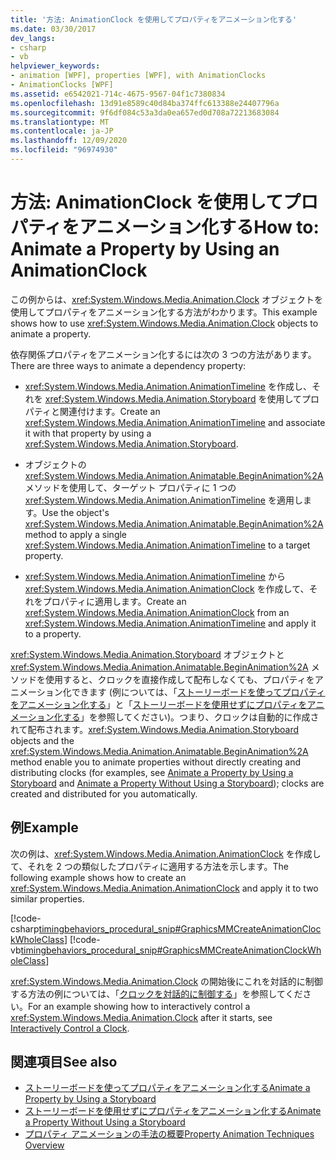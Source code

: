 ```yaml
---
title: '方法: AnimationClock を使用してプロパティをアニメーション化する'
ms.date: 03/30/2017
dev_langs:
- csharp
- vb
helpviewer_keywords:
- animation [WPF], properties [WPF], with AnimationClocks
- AnimationClocks [WPF]
ms.assetid: e6542021-714c-4675-9567-04f1c7380834
ms.openlocfilehash: 13d91e8589c40d84ba374ffc613388e24407796a
ms.sourcegitcommit: 9f6df084c53a3da0ea657ed0d708a72213683084
ms.translationtype: MT
ms.contentlocale: ja-JP
ms.lasthandoff: 12/09/2020
ms.locfileid: "96974930"
---
```

# <a name="how-to-animate-a-property-by-using-an-animationclock"></a><span data-ttu-id="f3782-102">方法: AnimationClock を使用してプロパティをアニメーション化する</span><span class="sxs-lookup"><span data-stu-id="f3782-102">How to: Animate a Property by Using an AnimationClock</span></span>
<span data-ttu-id="f3782-103">この例からは、<xref:System.Windows.Media.Animation.Clock> オブジェクトを使用してプロパティをアニメーション化する方法がわかります。</span><span class="sxs-lookup"><span data-stu-id="f3782-103">This example shows how to use <xref:System.Windows.Media.Animation.Clock> objects to animate a property.</span></span>  
  
 <span data-ttu-id="f3782-104">依存関係プロパティをアニメーション化するには次の 3 つの方法があります。</span><span class="sxs-lookup"><span data-stu-id="f3782-104">There are three ways to animate a dependency property:</span></span>  
  
- <span data-ttu-id="f3782-105"><xref:System.Windows.Media.Animation.AnimationTimeline> を作成し、それを <xref:System.Windows.Media.Animation.Storyboard> を使用してプロパティと関連付けます。</span><span class="sxs-lookup"><span data-stu-id="f3782-105">Create an <xref:System.Windows.Media.Animation.AnimationTimeline> and associate it with that property by using a <xref:System.Windows.Media.Animation.Storyboard>.</span></span>  
  
- <span data-ttu-id="f3782-106">オブジェクトの <xref:System.Windows.Media.Animation.Animatable.BeginAnimation%2A> メソッドを使用して、ターゲット プロパティに 1 つの <xref:System.Windows.Media.Animation.AnimationTimeline> を適用します。</span><span class="sxs-lookup"><span data-stu-id="f3782-106">Use the object's <xref:System.Windows.Media.Animation.Animatable.BeginAnimation%2A> method to apply a single <xref:System.Windows.Media.Animation.AnimationTimeline> to a target property.</span></span>  
  
- <span data-ttu-id="f3782-107"><xref:System.Windows.Media.Animation.AnimationTimeline> から <xref:System.Windows.Media.Animation.AnimationClock> を作成して、それをプロパティに適用します。</span><span class="sxs-lookup"><span data-stu-id="f3782-107">Create an <xref:System.Windows.Media.Animation.AnimationClock> from an <xref:System.Windows.Media.Animation.AnimationTimeline> and apply it to a property.</span></span>  
  
 <span data-ttu-id="f3782-108"><xref:System.Windows.Media.Animation.Storyboard> オブジェクトと <xref:System.Windows.Media.Animation.Animatable.BeginAnimation%2A> メソッドを使用すると、クロックを直接作成して配布しなくても、プロパティをアニメーション化できます (例については、「[ストーリーボードを使ってプロパティをアニメーション化する](how-to-animate-a-property-by-using-a-storyboard.md)」と「[ストーリーボードを使用せずにプロパティをアニメーション化する](how-to-animate-a-property-without-using-a-storyboard.md)」を参照してください)。つまり、クロックは自動的に作成されて配布されます。</span><span class="sxs-lookup"><span data-stu-id="f3782-108"><xref:System.Windows.Media.Animation.Storyboard> objects and the <xref:System.Windows.Media.Animation.Animatable.BeginAnimation%2A> method enable you to animate properties without directly creating and distributing clocks (for examples, see [Animate a Property by Using a Storyboard](how-to-animate-a-property-by-using-a-storyboard.md) and [Animate a Property Without Using a Storyboard](how-to-animate-a-property-without-using-a-storyboard.md)); clocks are created and distributed for you automatically.</span></span>  
  
## <a name="example"></a><span data-ttu-id="f3782-109">例</span><span class="sxs-lookup"><span data-stu-id="f3782-109">Example</span></span>  
 <span data-ttu-id="f3782-110">次の例は、<xref:System.Windows.Media.Animation.AnimationClock> を作成して、それを 2 つの類似したプロパティに適用する方法を示します。</span><span class="sxs-lookup"><span data-stu-id="f3782-110">The following example shows how to create an <xref:System.Windows.Media.Animation.AnimationClock> and apply it to two similar properties.</span></span>  
  
 [!code-csharp[timingbehaviors_procedural_snip#GraphicsMMCreateAnimationClockWholeClass](~/samples/snippets/csharp/VS_Snippets_Wpf/timingbehaviors_procedural_snip/CSharp/AnimationClockExample.cs#graphicsmmcreateanimationclockwholeclass)]
 [!code-vb[timingbehaviors_procedural_snip#GraphicsMMCreateAnimationClockWholeClass](~/samples/snippets/visualbasic/VS_Snippets_Wpf/timingbehaviors_procedural_snip/visualbasic/animationclockexample.vb#graphicsmmcreateanimationclockwholeclass)]  
  
 <span data-ttu-id="f3782-111"><xref:System.Windows.Media.Animation.Clock> の開始後にこれを対話的に制御する方法の例については、「[クロックを対話的に制御する](how-to-interactively-control-a-clock.md)」を参照してください。</span><span class="sxs-lookup"><span data-stu-id="f3782-111">For an example showing how to interactively control a <xref:System.Windows.Media.Animation.Clock> after it starts, see [Interactively Control a Clock](how-to-interactively-control-a-clock.md).</span></span>  
  
## <a name="see-also"></a><span data-ttu-id="f3782-112">関連項目</span><span class="sxs-lookup"><span data-stu-id="f3782-112">See also</span></span>

- [<span data-ttu-id="f3782-113">ストーリーボードを使ってプロパティをアニメーション化する</span><span class="sxs-lookup"><span data-stu-id="f3782-113">Animate a Property by Using a Storyboard</span></span>](how-to-animate-a-property-by-using-a-storyboard.md)
- [<span data-ttu-id="f3782-114">ストーリーボードを使用せずにプロパティをアニメーション化する</span><span class="sxs-lookup"><span data-stu-id="f3782-114">Animate a Property Without Using a Storyboard</span></span>](how-to-animate-a-property-without-using-a-storyboard.md)
- [<span data-ttu-id="f3782-115">プロパティ アニメーションの手法の概要</span><span class="sxs-lookup"><span data-stu-id="f3782-115">Property Animation Techniques Overview</span></span>](property-animation-techniques-overview.md)

